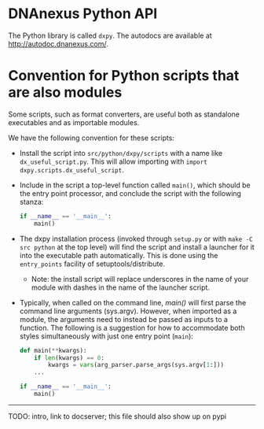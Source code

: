 DNAnexus Python API
===================

The Python library is called ```dxpy```. The autodocs are available at http://autodoc.dnanexus.com/.

# Convention for Python scripts that are also modules

Some scripts, such as format converters, are useful both as standalone executables and as importable modules.

We have the following convention for these scripts:
* Install the script into ```src/python/dxpy/scripts``` with a name like ```dx_useful_script.py```. This will allow
  importing with ```import dxpy.scripts.dx_useful_script```.
* Include in the script a top-level function called ```main()```, which should be the entry point processor, and
  conclude the script with the following stanza:

  ```python
  if __name__ == '__main__':
      main()
  ```

* The dxpy installation process (invoked through ```setup.py``` or with ```make -C src python``` at the top level)
  will find the script and install a launcher for it into the executable path automatically. This is done using the
  ```entry_points``` facility of setuptools/distribute.

    * Note: the install script will replace underscores in the name of your module with dashes in the name of the launcher
      script.

* Typically, when called on the command line, *main()* will first parse the command line arguments (sys.argv). However,
  when imported as a module, the arguments need to instead be passed as inputs to a function. The following is a
  suggestion for how to accommodate both styles simultaneously with just one entry point (```main```):

  ```python
  def main(**kwargs):
      if len(kwargs) == 0:
          kwargs = vars(arg_parser.parse_args(sys.argv[1:]))
      ...

  if __name__ == '__main__':
      main()
  ```

___

TODO: intro, link to docserver; this file should also show up on pypi
